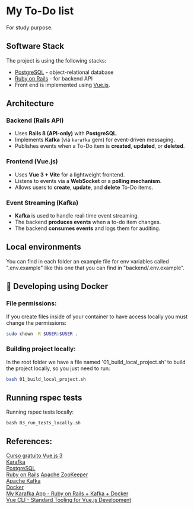 # My To-Do list

For study purpose.

## Software Stack

The project is using the following stacks:

* [PostgreSQL](https://www.postgresql.org/docs/15/index.html) - object-relational database
* [Ruby on Rails](https://rubyonrails.org/2025/3/12/Rails-Version-8-0-2-has-been-released) - for backend API
* Front end is implemented using [Vue.js](https://vuejs.org/guide/introduction.html).

## Architecture

### Backend (Rails API)

- Uses **Rails 8 (API-only)** with **PostgreSQL**.
- Implements **Kafka** (via `karafka` gem) for event-driven messaging.
- Publishes events when a To-Do item is **created**, **updated**, or **deleted**.

### Frontend (Vue.js)

- Uses **Vue 3 + Vite** for a lightweight frontend.
- Listens to events via a **WebSocket** or a **polling mechanism**.
- Allows users to **create**, **update**, and **delete** To-Do items.

### Event Streaming (Kafka)

- **Kafka** is used to handle real-time event streaming.
- The backend **produces events** when a to-do item changes.
- The backend **consumes events** and logs them for auditing.

## Local environments

You can find in each folder an example file for env variables called ".env.example" like this one that you can find in "backend/.env.example".

## 🐳 Developing using Docker

### File permissions:
If you create files inside of your container to have access locally you must change the permissions:

```sh
sudo chown -R $USER:$USER .
```
### Building project locally:
In the root folder we have a file named '01_build_local_project.sh' to build the project locally, so you just need to run:

```sh
bash 01_build_local_project.sh
```

## Running rspec tests

Running rspec tests locally:
```
bash 03_run_tests_locally.sh
```

## References:

[Curso gratuito Vue.js 3](https://www.youtube.com/watch?v=9DRY-aNPta0)  
[Karafka](https://karafka.io/docs/)  
[PostgreSQL](https://www.postgresql.org/docs/15/index.html)  
[Ruby on Rails](https://rubyonrails.org/2025/3/12/Rails-Version-8-0-2-has-been-released)
[Apache ZooKeeper](https://zookeeper.apache.org/)  
[Apache Kafka](https://kafka.apache.org/)  
[Docker](https://www.docker.com/)  
[My Karafka App - Ruby on Rails + Kafka + Docker](https://github.com/claudimf/ruby_on_rails_kafka_docker)  
[Vue CLI - Standard Tooling for Vue.js Development](https://cli.vuejs.org/#getting-started)  